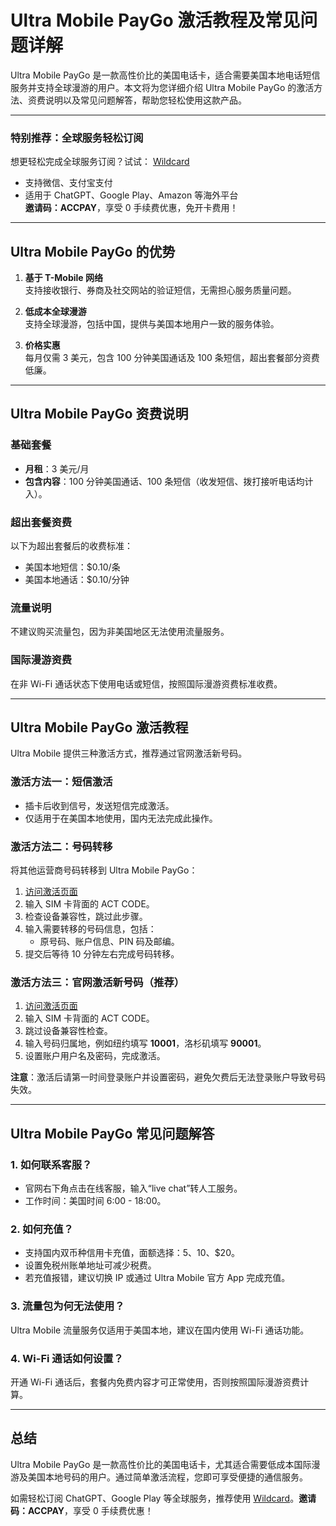 # Ultra Mobile PayGo 激活教程及常见问题详解

Ultra Mobile PayGo 是一款高性价比的美国电话卡，适合需要美国本地电话短信服务并支持全球漫游的用户。本文将为您详细介绍 Ultra Mobile PayGo 的激活方法、资费说明以及常见问题解答，帮助您轻松使用这款产品。

---

### **特别推荐：全球服务轻松订阅**
想更轻松完成全球服务订阅？试试： [Wildcard](https://bit.ly/bewildcard)
- 支持微信、支付宝支付  
- 适用于 ChatGPT、Google Play、Amazon 等海外平台  
**邀请码：ACCPAY**，享受 0 手续费优惠，免开卡费用！

---

## Ultra Mobile PayGo 的优势

1. **基于 T-Mobile 网络**  
   支持接收银行、券商及社交网站的验证短信，无需担心服务质量问题。

2. **低成本全球漫游**  
   支持全球漫游，包括中国，提供与美国本地用户一致的服务体验。

3. **价格实惠**  
   每月仅需 3 美元，包含 100 分钟美国通话及 100 条短信，超出套餐部分资费低廉。

---

## Ultra Mobile PayGo 资费说明

### **基础套餐**
- **月租**：3 美元/月  
- **包含内容**：100 分钟美国通话、100 条短信（收发短信、拨打接听电话均计入）。  

### **超出套餐资费**
以下为超出套餐后的收费标准：  
- 美国本地短信：$0.10/条  
- 美国本地通话：$0.10/分钟  

### **流量说明**
不建议购买流量包，因为非美国地区无法使用流量服务。

### **国际漫游资费**
在非 Wi-Fi 通话状态下使用电话或短信，按照国际漫游资费标准收费。

---

## Ultra Mobile PayGo 激活教程

Ultra Mobile 提供三种激活方式，推荐通过官网激活新号码。

### **激活方法一：短信激活**  
- 插卡后收到信号，发送短信完成激活。  
- 仅适用于在美国本地使用，国内无法完成此操作。

### **激活方法二：号码转移**  
将其他运营商号码转移到 Ultra Mobile PayGo：  
1. [访问激活页面](https://my.ultramobile.com/paygo/activation/)
2. 输入 SIM 卡背面的 ACT CODE。  
3. 检查设备兼容性，跳过此步骤。  
4. 输入需要转移的号码信息，包括：  
   - 原号码、账户信息、PIN 码及邮编。  
5. 提交后等待 10 分钟左右完成号码转移。

### **激活方法三：官网激活新号码（推荐）**  
1. [访问激活页面](https://my.ultramobile.com/paygo/activation/)
2. 输入 SIM 卡背面的 ACT CODE。  
3. 跳过设备兼容性检查。  
4. 输入号码归属地，例如纽约填写 **10001**，洛杉矶填写 **90001**。  
5. 设置账户用户名及密码，完成激活。  

**注意**：激活后请第一时间登录账户并设置密码，避免欠费后无法登录账户导致号码失效。

---

## Ultra Mobile PayGo 常见问题解答

### **1. 如何联系客服？**  
- 官网右下角点击在线客服，输入“live chat”转人工服务。  
- 工作时间：美国时间 6:00 - 18:00。  

### **2. 如何充值？**  
- 支持国内双币种信用卡充值，面额选择：$5、$10、$20。  
- 设置免税州账单地址可减少税费。  
- 若充值报错，建议切换 IP 或通过 Ultra Mobile 官方 App 完成充值。

### **3. 流量包为何无法使用？**  
Ultra Mobile 流量服务仅适用于美国本地，建议在国内使用 Wi-Fi 通话功能。  

### **4. Wi-Fi 通话如何设置？**  
开通 Wi-Fi 通话后，套餐内免费内容才可正常使用，否则按照国际漫游资费计算。  

---

## 总结

Ultra Mobile PayGo 是一款高性价比的美国电话卡，尤其适合需要低成本国际漫游及美国本地号码的用户。通过简单激活流程，您即可享受便捷的通信服务。  

如需轻松订阅 ChatGPT、Google Play 等全球服务，推荐使用 [Wildcard](https://bit.ly/bewildcard)。**邀请码：ACCPAY**，享受 0 手续费优惠！

